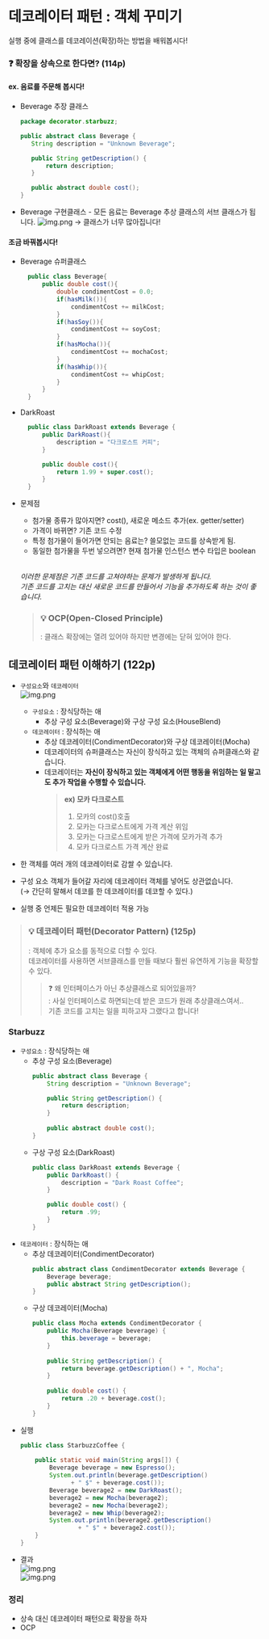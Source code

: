 # 데코레이터 패턴 : 객체 꾸미기
실행 중에 클래스를 데코레이션(확장)하는 방법을 배워봅시다!

### ❓ 확장을 상속으로 한다면? (114p)
#### ex. 음료를 주문해 봅시다!
- Beverage 추장 클래스
     ```java
    package decorator.starbuzz;
    
    public abstract class Beverage {
        String description = "Unknown Beverage";
    
        public String getDescription() {
            return description;
        }
     
        public abstract double cost();
    }
    ```
- Beverage 구현클래스 - 모든 음료는 Beverage 추상 클래스의 서브 클래스가 됩니다.
  ![img.png](img/extend_beverage.png)
  → 클래스가 너무 많아집니다!
#### 조금 바꿔봅시다!
- Beverage 슈퍼클래스
  ```java
    public class Beverage{
        public double cost(){
            double condimentCost = 0.0;
            if(hasMilk()){
                condimentCost += milkCost;
            }
            if(hasSoy()){
                condimentCost += soyCost;
            }
            if(hasMocha()){
                condimentCost += mochaCost;
            }   
            if(hasWhip()){
                condimentCost += whipCost;
            }
        } 
    }
  ```
- DarkRoast
  ```java
    public class DarkRoast extends Beverage {
        public DarkRoast(){
            description = "다크로스트 커피";
        }
  
        public double cost(){
            return 1.99 + super.cost();
        }     
    } 
  ```
- 문제점
  - 첨가물 종류가 많아지면? cost(), 새로운 메소드 추가(ex. getter/setter)
  - 가격이 바뀌면? 기존 코드 수정
  - 특정 첨가물이 들어가면 안되는 음료는? 쓸모없는 코드를 상속받게 됨.
  - 동일한 첨가물을 두번 넣으려면? 현재 첨가물 인스턴스 변수 타입은 boolean
  
  <br>*이러한 문제점은 기존 코드를 고쳐야하는 문제가 발생하게 됩니다.
  <br>기존 코드를 고치는 대신 새로운 코드를 만들어서 기능을 추가하도록 하는 것이 좋습니다.*
  
  > ### 💡 **OCP(Open-Closed Principle)**<br>
  > : 클래스 확장에는 열려 있어야 하지만 변경에는 닫혀 있어야 한다.


## 데코레이터 패턴 이해하기 (122p)
- `구성요소`와 `데코레이터`
</br>![img.png](img/decorator.png)
  - `구성요소` : 장식당하는 애
    - 추상 구성 요소(Beverage)와 구상 구성 요소(HouseBlend)
  - `데코레이터` : 장식하는 애
    - 추상 데코레이터(CondimentDecorator)와 구상 데코레이터(Mocha)
    - 데코레이터의 슈퍼클래스는 자신이 장식하고 있는 객체의 슈퍼클래스와 같습니다.
    - 데코레이터는 **자신이 장식하고 있는 객체에게 어떤 행동을 위임하는 일 말고도 추가 작업을  수행할 수 있습니다.**
      > **ex) 모카 다크로스트** 
      > 1. 모카의 cost()호출
      > 2. 모카는 다크로스트에게 가격 계산 위임
      > 3. 모카는 다크로스트에게 받은 가격에 모카가격 추가
      > 4. 모카 다크로스트 가격 계산 완료
        
- 한 객체를 여러 개의 데코레이터로 감쌀 수 있습니다.
- 구성 요소 객체가 들어갈 자리에 데코레이터 객체를 넣어도 상관없습니다.</br>
  (→ 간단히 말해서 데코를 한 데코레이터를 데코할 수 있다.)
- 실행 중 언제든 필요한 데코레이터 적용 가능

> ### 💡 데코레이터 패턴(Decorator Pattern) (125p)
> : 객체에 추가 요소를 동적으로 더할 수 있다.
> <br>데코레이터를 사용하면 서브클래스를 만들 때보다 훨씬 유연하게 기능을 확장할 수 있다.
> > ❓ 왜 인터페이스가 아닌 추상클래스로 되어있을까?<br>
> > : 사실 인터페이스로 하면되는데 받은 코드가 원래 추상클래스여서.. <br>기존 코드를 고치는 일을 피하고자 그랬다고 합니다!


### Starbuzz
- `구성요소` : 장식당하는 애
  - 추상 구성 요소(Beverage)
    ```java
    public abstract class Beverage {
        String description = "Unknown Beverage";
    
        public String getDescription() {
            return description;
        }
   
        public abstract double cost();
    }
    ```
  - 구상 구성 요소(DarkRoast)
    ```java
    public class DarkRoast extends Beverage {
        public DarkRoast() {
            description = "Dark Roast Coffee";
        }
  
        public double cost() {
            return .99;
        }
    }
    ```
- `데코레이터` : 장식하는 애
  - 추상 데코레이터(CondimentDecorator)
    ```java
    public abstract class CondimentDecorator extends Beverage {
        Beverage beverage;
        public abstract String getDescription();
    }
    ```
  - 구상 데코레이터(Mocha)
    ```java
    public class Mocha extends CondimentDecorator {
        public Mocha(Beverage beverage) {
            this.beverage = beverage;
        }
   
        public String getDescription() {
            return beverage.getDescription() + ", Mocha";
        }
   
        public double cost() {
            return .20 + beverage.cost();
        }
    }
    ```
- 실행
  ```java
  public class StarbuzzCoffee {
   
      public static void main(String args[]) {
          Beverage beverage = new Espresso();
          System.out.println(beverage.getDescription() 
                + " $" + beverage.cost());
          Beverage beverage2 = new DarkRoast();
          beverage2 = new Mocha(beverage2);
          beverage2 = new Mocha(beverage2);
          beverage2 = new Whip(beverage2);
          System.out.println(beverage2.getDescription() 
                  + " $" + beverage2.cost());
      }
  }
  ```
- 결과<br>
  ![img.png](img/decorator_result.png)<br>
  ![img.png](img/beverage_debug.png)

### 정리
- 상속 대신 데코레이터 패턴으로 확장을 하자
- OCP